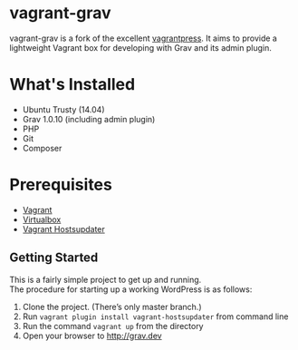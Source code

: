 # vagrant-grav

vagrant-grav is a fork of the excellent [vagrantpress](https://github.com/vagrantpress/vagrantpress/).
It aims to provide a lightweight Vagrant box for developing with Grav and its
admin plugin.

# What's Installed

+ Ubuntu Trusty (14.04)
+ Grav 1.0.10 (including admin plugin)
+ PHP
+ Git
+ Composer

# Prerequisites

+ [Vagrant](http://www.vagrantup.com/downloads.html)
+ [Virtualbox](https://www.virtualbox.org/wiki/Downloads)
+ [Vagrant Hostsupdater](https://github.com/cogitatio/vagrant-hostsupdater)

## Getting Started

This is a fairly simple project to get up and running.  
The procedure for starting up a working WordPress is as follows:

1. Clone the project.  (There’s only master branch.)
2. Run `vagrant plugin install vagrant-hostsupdater` from command line
2. Run the command `vagrant up` from the directory
3. Open your browser to http://grav.dev
